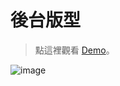 # 後台版型

> 點這裡觀看 [Demo](https://lazybones13.github.io/Week5-Dashboard/)。


![image](https://user-images.githubusercontent.com/70826350/132130944-a80af175-fcac-4455-8989-11013a47301f.png)


